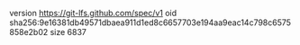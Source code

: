 version https://git-lfs.github.com/spec/v1
oid sha256:9e16381db49571dbaea911d1ed8c6657703e194aa9eac14c798c6575858e2b02
size 6837
